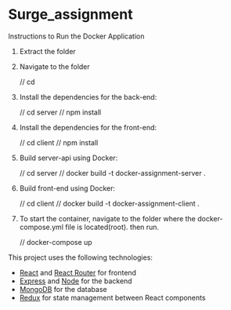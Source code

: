 # Surge_assignment

Instructions to Run the Docker Application

1. Extract the folder
2. Navigate to the folder 

     // cd <foldername> 

3. Install the dependencies for the back-end:

     // cd server
     // npm install

4. Install the dependencies for the front-end:
    
     // cd client
     // npm install 

5. Build server-api using Docker:

     // cd server
     // docker build -t docker-assignment-server .

6. Build front-end using Docker:

     // cd client
     // docker build -t docker-assignment-client .

7. To start the container, navigate to the folder where the docker-compose.yml file is located(root). then run. 
    
     // docker-compose up

This project uses the following technologies:

- [React](https://reactjs.org) and [React Router](https://reacttraining.com/react-router/) for frontend
- [Express](http://expressjs.com/) and [Node](https://nodejs.org/en/) for the backend
- [MongoDB](https://www.mongodb.com/) for the database
- [Redux](https://redux.js.org/basics/usagewithreact) for state management between React components
